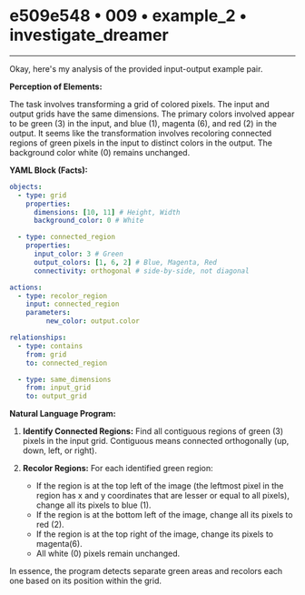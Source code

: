 # e509e548 • 009 • example_2 • investigate_dreamer

---
Okay, here's my analysis of the provided input-output example pair.

**Perception of Elements:**

The task involves transforming a grid of colored pixels. The input and output grids have the same dimensions. The primary colors involved appear to be green (3) in the input, and blue (1), magenta (6), and red (2) in the output. It seems like the transformation involves recoloring connected regions of green pixels in the input to distinct colors in the output. The background color white (0) remains unchanged.

**YAML Block (Facts):**



```yaml
objects:
  - type: grid
    properties:
      dimensions: [10, 11] # Height, Width
      background_color: 0 # White

  - type: connected_region
    properties:
      input_color: 3 # Green
      output_colors: [1, 6, 2] # Blue, Magenta, Red
      connectivity: orthogonal # side-by-side, not diagonal

actions:
  - type: recolor_region
    input: connected_region
    parameters:
         new_color: output.color

relationships:
  - type: contains
    from: grid
    to: connected_region

  - type: same_dimensions
    from: input_grid
    to: output_grid
```



**Natural Language Program:**

1.  **Identify Connected Regions:** Find all contiguous regions of green (3) pixels in the input grid. Contiguous means connected orthogonally (up, down, left, or right).

2.  **Recolor Regions:** For each identified green region:
    *   If the region is at the top left of the image (the leftmost pixel in the region has x and y coordinates that are lesser or equal to all pixels), change all its pixels to blue (1).
    *   If the region is at the bottom left of the image, change all its pixels to red (2).
    *   If the region is at the top right of the image, change its pixels to magenta(6).
    *    All white (0) pixels remain unchanged.

In essence, the program detects separate green areas and recolors each one based on its position within the grid.

